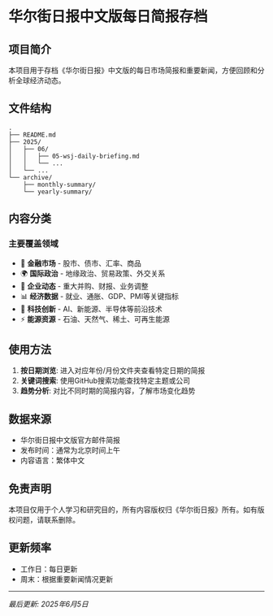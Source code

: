 # 华尔街日报中文版每日简报存档

## 项目简介

本项目用于存档《华尔街日报》中文版的每日市场简报和重要新闻，方便回顾和分析全球经济动态。

## 文件结构

```
.
├── README.md
├── 2025/
│   ├── 06/
│   │   ├── 05-wsj-daily-briefing.md
│   │   └── ...
│   └── ...
└── archive/
    ├── monthly-summary/
    └── yearly-summary/
```

## 内容分类

### 主要覆盖领域
- 🏦 **金融市场** - 股市、债市、汇率、商品
- 🌍 **国际政治** - 地缘政治、贸易政策、外交关系
- 💼 **企业动态** - 重大并购、财报、业务调整
- 📊 **经济数据** - 就业、通胀、GDP、PMI等关键指标
- 🔬 **科技创新** - AI、新能源、半导体等前沿技术
- ⚡ **能源资源** - 石油、天然气、稀土、可再生能源

## 使用方法

1. **按日期浏览**: 进入对应年份/月份文件夹查看特定日期的简报
2. **关键词搜索**: 使用GitHub搜索功能查找特定主题或公司
3. **趋势分析**: 对比不同时期的简报内容，了解市场变化趋势

## 数据来源

- 华尔街日报中文版官方邮件简报
- 发布时间：通常为北京时间上午
- 内容语言：繁体中文

## 免责声明

本项目仅用于个人学习和研究目的，所有内容版权归《华尔街日报》所有。如有版权问题，请联系删除。

## 更新频率

- 工作日：每日更新
- 周末：根据重要新闻情况更新

---

*最后更新: 2025年6月5日*
